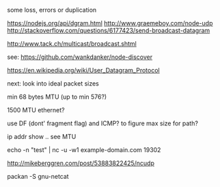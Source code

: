some loss, errors or duplication

https://nodejs.org/api/dgram.html
http://www.graemeboy.com/node-udp
http://stackoverflow.com/questions/6177423/send-broadcast-datagram

http://www.tack.ch/multicast/broadcast.shtml

see: https://github.com/wankdanker/node-discover

https://en.wikipedia.org/wiki/User_Datagram_Protocol

next: look into ideal packet sizes

min 68 bytes MTU (up to min 576?)

1500 MTU ethernet?

use DF (dont' fragment flag) and ICMP? to figure max size for path?

ip addr show  .. see MTU


echo -n "test" | nc -u -w1 example-domain.com 19302



http://mikeberggren.com/post/53883822425/ncudp

packan -S gnu-netcat
